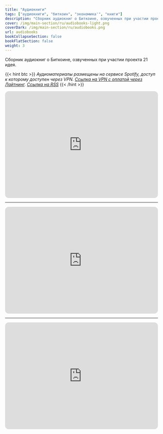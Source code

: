 ```yaml
---
title: "Аудиокниги"
tags: ["аудиокниги", "биткоин", "экономика'", "книги"]
description: "Сборник аудиокниг о Биткоине, озвученных при участии проекта 21 идея."
cover: /img/main-section/ru/audiobooks-light.png
coverDark: /img/main-section/ru/audiobooks.png
url: audiobooks
bookCollapseSection: false
bookFlatSection: false
weight: 3
---
```


Сборник аудиокниг о Биткоине, озвученных при участии проекта 21 идея.

{{< hint btc >}}
*Аудиоматериалы размещены на сервисе Spotify, доступ к которому доступен через VPN. [Ссылка на VPN с оплатой через Лайтнинг](https://lnvpn.net?ref=21). [Ссылка на RSS](https://anchor.fm/s/69c8de58/podcast/rss)*
{{< /hint >}}

<iframe style="border-radius:12px" src="https://open.spotify.com/embed/playlist/6wps9MF5J14jRf3qQwGcRW?utm_source=generator" width="100%" height="352" frameBorder="0" allowfullscreen="" allow="autoplay; clipboard-write; encrypted-media; fullscreen; picture-in-picture" loading="lazy"></iframe>

---

<iframe style="border-radius:12px" src="https://open.spotify.com/embed/playlist/0C5vGXMxonE0DDzUaAgyIO?utm_source=generator" width="100%" height="352" frameBorder="0" allowfullscreen="" allow="autoplay; clipboard-write; encrypted-media; fullscreen; picture-in-picture" loading="lazy"></iframe>

---

<iframe style="border-radius:12px" src="https://open.spotify.com/embed/playlist/6MzfgCM2U0gxylOgAtr7m7?utm_source=generator" width="100%" height="352" frameBorder="0" allowfullscreen="" allow="autoplay; clipboard-write; encrypted-media; fullscreen; picture-in-picture" loading="lazy"></iframe>